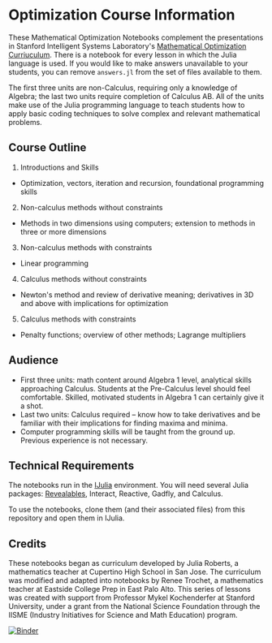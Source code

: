# Optimization Course Information
These Mathematical Optimization Notebooks complement the presentations in Stanford Intelligent Systems Laboratory's [Mathematical Optimization Curriuculum](https://web.stanford.edu/group/sisl/k12/optimization/#!index.md). There is a notebook for every lesson in which the Julia language is used. If you would like to make answers unavailable to your students, you can remove `answers.jl` from the set of files available to them.

The first three units are non-Calculus, requiring only a knowledge of Algebra; the last two units require completion of Calculus AB. All of the units make use of the Julia programming language to teach students how to apply basic coding techniques to solve complex and relevant mathematical problems.

## Course Outline
1. Introductions and Skills
  * Optimization, vectors, iteration and recursion, foundational programming skills
2. Non-calculus methods without constraints
  * Methods in two dimensions using computers; extension to methods in three or more dimensions
3. Non-calculus methods with constraints
  * Linear programming
4. Calculus methods without constraints
  * Newton's method and review of derivative meaning; derivatives in 3D and above with implications for optimization
5. Calculus methods with constraints
  * Penalty functions; overview of other methods; Lagrange multipliers

## Audience
* First three units: math content around Algebra 1 level, analytical skills approaching Calculus. Students at the Pre-Calculus level should feel comfortable. Skilled, motivated students in Algebra 1 can certainly give it a shot.
* Last two units: Calculus required – know how to take derivatives and be familiar with their implications for finding maxima and minima.
* Computer programming skills will be taught from the ground up. Previous experience is not necessary.

## Technical Requirements
The notebooks run in the [IJulia](https://github.com/JuliaLang/IJulia.jl) environment. You will need several Julia packages: [Revealables](https://github.com/sisl/Revealables.jl), Interact, Reactive, Gadfly, and Calculus.

To use the notebooks, clone them (and their associated files) from this repository and open them in IJulia.

## Credits
These notebooks began as curriculum developed by Julia Roberts, a mathematics teacher at Cupertino High School in San Jose. The curriculum was modified and adapted into notebooks by Renee Trochet, a mathematics teacher at Eastside College Prep in East Palo Alto. This series of lessons was created with support from Professor Mykel Kochenderfer at Stanford University, under a grant from the National Science Foundation through the IISME (Industry Initiatives for Science and Math Education) program.

[![Binder](https://mybinder.org/badge_logo.svg)](https://mybinder.org/v2/gh/marcdhansenesi/OptimizationCourse/HEAD)
